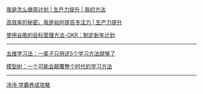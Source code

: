 [我是怎么做周计划 | 生产力提升 | 我的方法](https://www.bilibili.com/video/BV1gJ411k7i9?spm_id_from=333.999.0.0)

[高效率的秘密，我是如何提高专注力 | 生产力提升](https://www.bilibili.com/video/BV1uJ41187Uv?spm_id_from=333.999.0.0)

[使用谷歌的目标管理方法-OKR：制定新年计划](https://www.bilibili.com/video/BV1q7411t7KT?spm_id_from=333.999.0.0)


***

[五维学习法：一辈子只用这5个学习方法就够了](https://mp.weixin.qq.com/s/pZs0cVdRuQ5egGsXGi0K_g)

[模型树：一个可能会颠覆整个时代的学习方法](https://mp.weixin.qq.com/s/rNW2Y5KWYwrghRWqDW9lmQ)

***

[冷冷·学霸养成攻略
](https://appydk7srjx5008.h5.xiaoeknow.com/v1/course/column/p_5d8060a346653_qgsdbwh0?type=3)